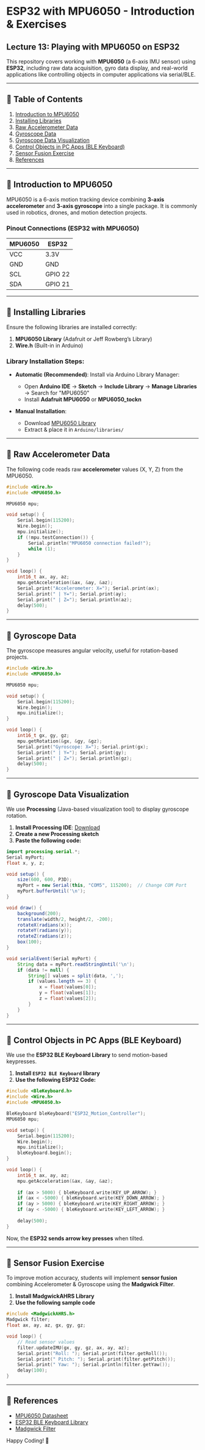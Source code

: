 # ESP32 with MPU6050 - Introduction & Exercises

## **Lecture 13: Playing with MPU6050 on ESP32**
This repository covers working with **MPU6050** (a 6-axis IMU sensor) using **ESP32**, including raw data acquisition, gyro data display, and real-world applications like controlling objects in computer applications via serial/BLE.

---
## **🔹 Table of Contents**
1. [Introduction to MPU6050](#introduction-to-mpu6050)
2. [Installing Libraries](#installing-libraries)
3. [Raw Accelerometer Data](#raw-accelerometer-data)
4. [Gyroscope Data](#gyroscope-data)
5. [Gyroscope Data Visualization](#gyroscope-data-visualization)
6. [Control Objects in PC Apps (BLE Keyboard)](#control-objects-in-pc-apps-ble-keyboard)
7. [Sensor Fusion Exercise](#sensor-fusion-exercise)
8. [References](#references)

---
## **🔹 Introduction to MPU6050**
MPU6050 is a 6-axis motion tracking device combining **3-axis accelerometer** and **3-axis gyroscope** into a single package. It is commonly used in robotics, drones, and motion detection projects.

### **Pinout Connections (ESP32 with MPU6050)**
| MPU6050 | ESP32 |
|---------|-------|
| VCC     | 3.3V  |
| GND     | GND   |
| SCL     | GPIO 22 |
| SDA     | GPIO 21 |

---
## **🔹 Installing Libraries**
Ensure the following libraries are installed correctly:
1. **MPU6050 Library** (Adafruit or Jeff Rowberg’s Library)
2. **Wire.h** (Built-in in Arduino)

### **Library Installation Steps:**
- **Automatic (Recommended)**: Install via Arduino Library Manager:
  - Open **Arduino IDE** → **Sketch** → **Include Library** → **Manage Libraries** → Search for "MPU6050"
  - Install **Adafruit MPU6050** or **MPU6050_tockn**
  
- **Manual Installation**:
  - Download [MPU6050 Library](https://github.com/jrowberg/i2cdevlib/tree/master/Arduino/MPU6050)
  - Extract & place it in `Arduino/libraries/`

---
## **🔹 Raw Accelerometer Data**
The following code reads raw **accelerometer** values (X, Y, Z) from the MPU6050.

```cpp
#include <Wire.h>
#include <MPU6050.h>

MPU6050 mpu;

void setup() {
    Serial.begin(115200);
    Wire.begin();
    mpu.initialize();
    if (!mpu.testConnection()) {
        Serial.println("MPU6050 connection failed!");
        while (1);
    }
}

void loop() {
    int16_t ax, ay, az;
    mpu.getAcceleration(&ax, &ay, &az);
    Serial.print("Accelerometer: X="); Serial.print(ax);
    Serial.print(" | Y="); Serial.print(ay);
    Serial.print(" | Z="); Serial.println(az);
    delay(500);
}
```

---
## **🔹 Gyroscope Data**
The gyroscope measures angular velocity, useful for rotation-based projects.

```cpp
#include <Wire.h>
#include <MPU6050.h>

MPU6050 mpu;

void setup() {
    Serial.begin(115200);
    Wire.begin();
    mpu.initialize();
}

void loop() {
    int16_t gx, gy, gz;
    mpu.getRotation(&gx, &gy, &gz);
    Serial.print("Gyroscope: X="); Serial.print(gx);
    Serial.print(" | Y="); Serial.print(gy);
    Serial.print(" | Z="); Serial.println(gz);
    delay(500);
}
```

---
## **🔹 Gyroscope Data Visualization**
We use **Processing** (Java-based visualization tool) to display gyroscope rotation.

1. **Install Processing IDE**: [Download](https://processing.org/download/)
2. **Create a new Processing sketch**
3. **Paste the following code:**

```java
import processing.serial.*;
Serial myPort;
float x, y, z;

void setup() {
    size(600, 600, P3D);
    myPort = new Serial(this, "COM5", 115200);  // Change COM Port
    myPort.bufferUntil('\n');
}

void draw() {
    background(200);
    translate(width/2, height/2, -200);
    rotateX(radians(x));
    rotateY(radians(y));
    rotateZ(radians(z));
    box(100);
}

void serialEvent(Serial myPort) {
    String data = myPort.readStringUntil('\n');
    if (data != null) {
        String[] values = split(data, ',');
        if (values.length == 3) {
            x = float(values[0]);
            y = float(values[1]);
            z = float(values[2]);
        }
    }
}
```

---
## **🔹 Control Objects in PC Apps (BLE Keyboard)**
We use the **ESP32 BLE Keyboard Library** to send motion-based keypresses.

1. **Install `ESP32 BLE Keyboard` library**
2. **Use the following ESP32 Code:**

```cpp
#include <BleKeyboard.h>
#include <Wire.h>
#include <MPU6050.h>

BleKeyboard bleKeyboard("ESP32_Motion_Controller");
MPU6050 mpu;

void setup() {
    Serial.begin(115200);
    Wire.begin();
    mpu.initialize();
    bleKeyboard.begin();
}

void loop() {
    int16_t ax, ay, az;
    mpu.getAcceleration(&ax, &ay, &az);
    
    if (ax > 5000) { bleKeyboard.write(KEY_UP_ARROW); }
    if (ax < -5000) { bleKeyboard.write(KEY_DOWN_ARROW); }
    if (ay > 5000) { bleKeyboard.write(KEY_RIGHT_ARROW); }
    if (ay < -5000) { bleKeyboard.write(KEY_LEFT_ARROW); }
    
    delay(500);
}
```

Now, the **ESP32 sends arrow key presses** when tilted.

---
## **🔹 Sensor Fusion Exercise**
To improve motion accuracy, students will implement **sensor fusion** combining Accelerometer & Gyroscope using the **Madgwick Filter**.

1. **Install MadgwickAHRS Library**
2. **Use the following sample code**

```cpp
#include <MadgwickAHRS.h>
Madgwick filter;
float ax, ay, az, gx, gy, gz;

void loop() {
    // Read sensor values
    filter.updateIMU(gx, gy, gz, ax, ay, az);
    Serial.print("Roll: "); Serial.print(filter.getRoll());
    Serial.print(" Pitch: "); Serial.print(filter.getPitch());
    Serial.print(" Yaw: "); Serial.println(filter.getYaw());
    delay(100);
}
```

---
## **🔹 References**
- [MPU6050 Datasheet](https://invensense.tdk.com/products/motion-tracking/6-axis/mpu-6050/)
- [ESP32 BLE Keyboard Library](https://github.com/T-vK/ESP32-BLE-Keyboard)
- [Madgwick Filter](https://x-io.co.uk/open-source-imu-and-ahrs-algorithms/)

Happy Coding! 🚀
